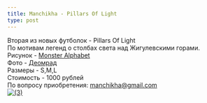```yaml
---
title: Manchikha - Pillars Of Light
type: post
---
```

Вторая из новых футболок - Pillars Of Light<br>
По мотивам легенд о столбах света над Жигулевскими горами.<br>
Рисунок - <a href="https://www.facebook.com/monsteralphabet/">Monster Alphabet</a><br>
Фото - <a href="https://vk.com/deomrad">Деомрад</a><br>
Размеры - S,M,L<br>
Стоимость - 1000 рублей<br>
По вопросу приобретения: manchikha@gmail.com<br>
<a href="http://vfl.ru/fotos/0fa87c9d19795447.html"><img src="//images.vfl.ru/ii/1513193713/0fa87c9d/19795447_m.jpg" alt="(3)" title="(3)" border="0"></a>
